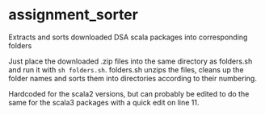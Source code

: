 # assignment_sorter
Extracts and sorts downloaded DSA scala packages into corresponding folders

Just place the downloaded .zip files into the same directory as folders.sh and run it with `sh folders.sh`.
folders.sh unzips the files, cleans up the folder names and sorts them into directories according to their numbering. 

Hardcoded for the scala2 versions, but can probably be edited to do the same for the scala3 packages with a quick edit on line 11.
